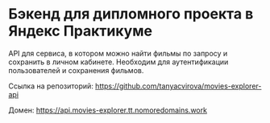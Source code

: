 # Бэкенд для дипломного проекта в Яндекс Практикуме

API для сервиса, в котором можно найти фильмы по запросу и сохранить в личном кабинете. Необходим для аутентификации пользователей и сохранения фильмов.

Ссылка на репозиторий: https://github.com/tanyacvirova/movies-explorer-api

Домен: https://api.movies-explorer.tt.nomoredomains.work
